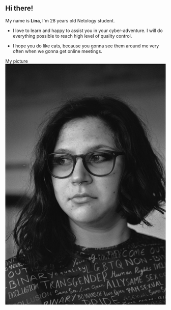 ## Hi there! 

My name is **Lina**, I'm 28 years old Netology student.

* I love to learn and happy to assist you in your cyber-adventure. I will do everything possible to reach high level of quality control.

* I hope you do like cats, because you gonna see them around me very often when we gonna get online meetings.


My picture ![Alt text](photo_2022-05-14_21-43-13.jpg)